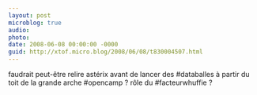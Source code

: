 ```yaml
---
layout: post
microblog: true
audio: 
photo: 
date: 2008-06-08 00:00:00 -0000
guid: http://xtof.micro.blog/2008/06/08/t830004507.html
---
```

faudrait peut-être relire astérix avant de lancer des #databalles à partir du toit de la grande arche #opencamp ?  rôle du #facteurwhuffie ?
